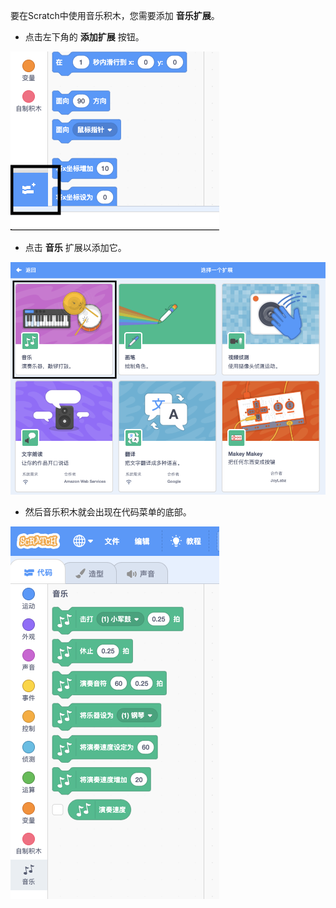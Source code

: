 要在Scratch中使用音乐积木，您需要添加 **音乐扩展**。

+ 点击左下角的 **添加扩展** 按钮。

![添加扩展按钮高亮显示](images/add-extension-annotated.png)

+ 点击 **音乐** 扩展以添加它。

![音乐扩展高亮显示](images/click-music-annotated.png)

+ 然后音乐积木就会出现在代码菜单的底部。

![音乐扩展积木](images/music-extension-blocks.png)